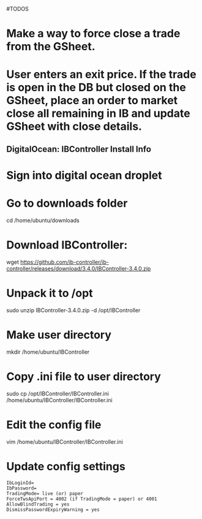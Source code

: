 #TODOS
# Make a way to force close a trade from the GSheet.
# User enters an exit price. If the trade is open in the DB but closed on the GSheet, place an order to market close all remaining in IB and update GSheet with close details.



DigitalOcean: IBController Install Info
---------------------------------------

# Sign into digital ocean droplet

# Go to downloads folder
cd /home/ubuntu/downloads

# Download IBController: 
wget https://github.com/ib-controller/ib-controller/releases/download/3.4.0/IBController-3.4.0.zip

# Unpack it to /opt
sudo unzip IBController-3.4.0.zip -d /opt/IBController

# Make user directory
mkdir /home/ubuntu/IBController


# Copy .ini file to user directory
sudo cp /opt/IBController/IBController.ini /home/ubuntu/IBController/IBController.ini

# Edit the config file
vim /home/ubuntu/IBController/IBController.ini

# Update config settings
	IbLoginId=
	IbPassword=
	TradingMode= live (or) paper
	ForceTwsApiPort = 4002 (if TradingMode = paper) or 4001
	AllowBlindTrading = yes
	DismissPasswordExpiryWarning = yes
	
